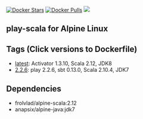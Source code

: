 [![Docker Stars](https://img.shields.io/docker/stars/cignoir/play-scala-alpine.svg?style=flat-square)](https://hub.docker.com/r/cignoir/play-scala-alpine/)
[![Docker Pulls](https://img.shields.io/docker/pulls/cignoir/play-scala-alpine.svg?style=flat-square)](https://hub.docker.com/r/cignoir/play-scala-alpine/)
[![](https://badge.imagelayers.io/cignoir/play-scala-alpine:latest.svg)](https://imagelayers.io/?images=cignoir/play-scala-alpine:latest 'Get your own badge on imagelayers.io')

play-scala for Alpine Linux
---

## Tags (Click versions to Dockerfile)
* [latest](https://github.com/cignoir/docker-play-scala-alpine/blob/master/Dockerfile): Activator 1.3.10, Scala 2.12, JDK8
* [2.2.6](https://github.com/cignoir/docker-play-scala-alpine/blob/2.2.6/Dockerfile): play 2.2.6, sbt 0.13.0, Scala 2.10.4, JDK7

## Dependencies
* frolvlad/alpine-scala:2.12
* anapsix/alpine-java:jdk7
